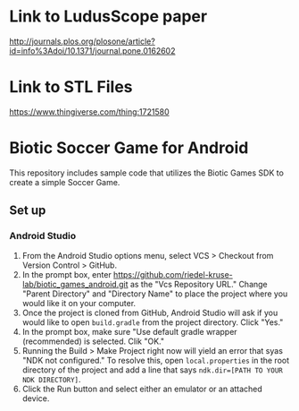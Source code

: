 # Link to LudusScope paper
http://journals.plos.org/plosone/article?id=info%3Adoi/10.1371/journal.pone.0162602

# Link to STL Files
https://www.thingiverse.com/thing:1721580

# Biotic Soccer Game for Android
This repository includes sample code that utilizes the Biotic Games SDK to create a simple Soccer Game.

## Set up
### Android Studio
1. From the Android Studio options menu, select VCS > Checkout from Version Control > GitHub.
2. In the prompt box, enter https://github.com/riedel-kruse-lab/biotic_games_android.git as the "Vcs Repository URL." Change "Parent Directory" and "Directory Name" to place the project where you would like it on your computer.
3. Once the project is cloned from GitHub, Android Studio will ask if you would like to open `build.gradle` from the project directory. Click "Yes."
4. In the prompt box, make sure "Use default gradle wrapper (recommended) is selected. Clik "OK."
5. Running the Build > Make Project right now will yield an error that syas "NDK not configured." To resolve this, open `local.properties` in the root directory of the project and add a line that says `ndk.dir=[PATH TO YOUR NDK DIRECTORY]`.
6. Click the Run button and select either an emulator or an attached device.
